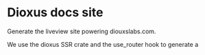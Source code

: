 # Dioxus docs site

Generate the liveview site powering diouxslabs.com.

We use the dioxus SSR crate and the use_router hook to generate a 






